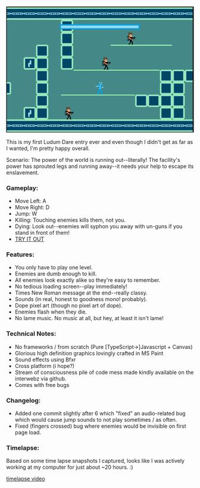 ![gameplay screenshot](/screenie.png)

This is my first Ludum Dare entry ever and even though I didn't get as far as I wanted, I'm pretty happy overall.

Scenario:
The power of the world is running out--literally! The facility's power has sprouted legs and running away--it needs your help to escape its enslavement.

### Gameplay:
+ Move Left: A
+ Move Right: D
+ Jump: W
+ Killing: Touching enemies kills them, not you.
+ Dying: Look out--enemies will syphon you away with un-guns if you stand in front of them!
+ [TRY IT OUT](https://dgollahon.github.io/LD39/)

### Features:
+ You only have to play one level.
+ Enemies are dumb enough to kill.
+ All enemies look exactly alike so they're easy to remember.
+ No tedious loading screen--play immediately!
+ Times New Roman message at the end--really classy.
+ Sounds (in real, honest to goodness mono! probably).
+ Dope pixel art (though no pixel art of dope).
+ Enemies flash when they die.
+ No lame music. No music at all, but hey, at least it isn't lame!

### Technical Notes:
+ No frameworks / from scratch (Pure [TypeScript->]Javascript + Canvas)
+ Glorious high definition graphics lovingly crafted in MS Paint
+ Sound effects using Bfxr
+ Cross platform (i hope?)
+ Stream of consciousness pile of code mess made kindly available on the interwebz via github.
+ Comes with free bugs

### Changelog:
+ Added one commit slightly after 6 which "fixed" an audio-related bug which would cause jump sounds to not play sometimes / as often.
+ Fixed (fingers crossed) bug where enemies would be invisible on first page load.

### Timelapse:
Based on some time lapse snapshots I captured, looks like I was actively working at my computer for just about ~20 hours. :)

[timelapse video](https://www.youtube.com/watch?v=jPCfgAkekL4&ab_channel=dgollahon)
